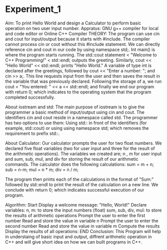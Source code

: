 # Experiment_1
Aim: To print Hello World and design a Calculator to perform basic operation on two user input number. Appratus: GNU g++ compiler for local and code editor or Online C++ Compiler THEORY: The program can use cin and cout for input/output because it starts with #include. The compiler cannot process cin or cout without this #include statement. We can directly reference cin and cout in our code by using namespace std;. Int main() is where the program starts running. The std::cout statement < "Welcome to C++ Programming!" < std::endl; outputs the greeting. Similarly, cout << "Hello World" << std::endl; prints "Hello World." A variable of type int is declared after the greetings, followed by cout << "Enter a number: "; and cin >> a;. This line requests input from the user and then saves the result in the variable that was previously declared. Following the storage of a, we run cout < "You entered: " << a << std::endl; and finally we end our program with return 0; which indicates to the operating system that the program completed successfully.

About iostream and std: The main purpose of iostream is to give the programmer a basic method of input/output using cin and cout. The identifiers cin and cout reside in a namespace called std. The programmer has two options to use them: Using std:: in front of the identifiers (for example, std::cout) or using using namespace std; which removes the requirement to prefix std::.

About Calculator: Our calculator prompts the user for two float numbers. We declared five float variables (two for user input and three for the result of the arithmetic operations). The variables we created are; n , m for user input and sum, sub, mul, and div for storing the result of our arithmetic commands. The calculator does the following calculations: sum = m + n; sub = n-m; mul = n * m; div = n / m;

The program then prints each of the calculations in the format of "Sum:" followed by std::endl to print the result of the calculation on a new line. We conclude with return 0; which indicates successful execution of our program.

Algorithm:
Start
Display a welcome message: "Hello, World!"
Declare variables:
n, m: to store the input numbers (float)
sum, sub, div, mul: to store the results of arithmetic operations
Prompt the user to enter the first number
Read and store the value in variable n
Prompt the user to enter the second number
Read and store the value in variable m
Compute the results
Display the results of all operations:
END
Conclusion: This Program will help in understaing of basic input and output, diffrent arithmetic operation in C++ and will give short idea on how we can built programs in C++.
